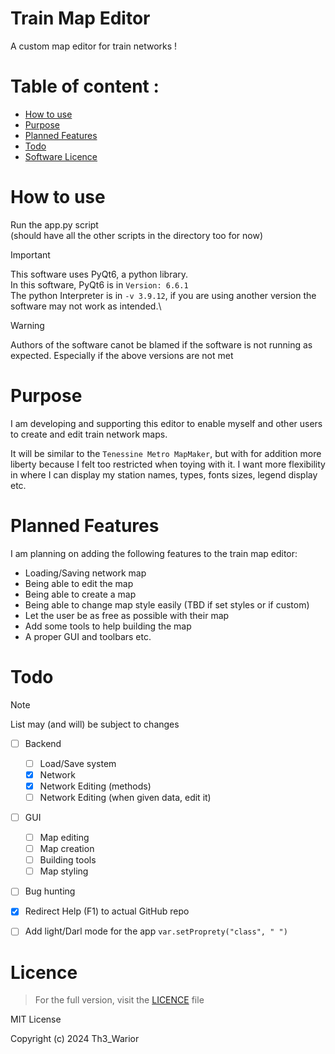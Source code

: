 # Train Map Editor
A custom map editor for train networks !

# Table of content :

- [How to use](#how-to-use)
- [Purpose](#purpose)
- [Planned Features](#planned-features)
- [Todo](#todo)
- [Software Licence](#licence)


# How to use

Run the app.py script\
(should have all the other scripts in the directory too for now)

> [!IMPORTANT]
> This software uses PyQt6, a python library.\
> In this software, PyQt6 is in `Version: 6.6.1`\
> The python Interpreter is in `-v 3.9.12`, if you are using another version the software may not work as intended.\

> [!WARNING] 
> Authors of the software canot be blamed if the software is not running as expected. Especially if the above versions are not met


# Purpose
I am developing and supporting this editor to enable myself and other users to create and edit train network maps.

It will be similar to the `Tenessine Metro MapMaker`, but with for addition more liberty because I felt too restricted when toying with it.
I want more flexibility in where I can display my station names, types, fonts sizes, legend display etc.

# Planned Features
I am planning on adding the following features to the train map editor:
- Loading/Saving network map
- Being able to edit the map
- Being able to create a map
- Being able to change map style easily (TBD if set styles or if custom)
- Let the user be as free as possible with their map
- Add some tools to help building the map
- A proper GUI and toolbars etc.

# Todo
> [!NOTE]
> List may (and will) be subject to changes

- [ ] Backend
  - [ ] Load/Save system
  - [x] Network 
  - [x] Network Editing (methods)
  - [ ] Network Editing (when given data, edit it)

- [ ] GUI
  - [ ] Map editing
  - [ ] Map creation
  - [ ] Building tools
  - [ ] Map styling
- [ ] Bug hunting

- [x] Redirect Help (F1) to actual GitHub repo

- [ ] Add light/Darl mode for the app `var.setProprety("class", " ")`

# Licence
> For the full version, visit the [LICENCE](LICENSE) file

MIT License

Copyright (c) 2024 Th3_Warior
